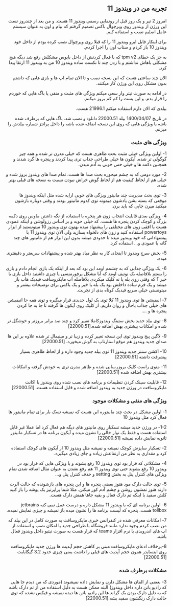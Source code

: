 <div dir="rtl">
  
## تجربه من در ویندوز 11

امروز 2 تیر و یک روز قبل از رونمایی رسمی ویندوز 11 هست. و من بعد از چندروز تست این ورژن از ویندوز روی ویرچوال باکس تصمیم گرفتم که بیام و اون به عنوان سیستم عامل اصلیم نصب و استفاده کنم.

برای اینکار فایل ایزو ویندوز 11 را که قبلا روی ویرچوال نصب کرده بودم از داخل خود ویندوز 10 باز کردم و ستاپ اون را اجرا کردم.

به جز یک خطای tpm v2 که با فعال کردنش از داخل بایوس مشکلش رفع شد دیگه هیچ مشکلی باهاش نداشتم و با زدن چند تا نکست ساده ویندوز 10 من به ویندوز 11 ارتقا پیدا کرد.

الان چند ساعتی هست که این نسخه نصب و تا الان تمام اپ ها و بازی هایی که داشتم بدون مشکل روی این ورژن کار میکنند.

در ادامه به صورت تیتر وار سعی میکنم ویژگی های مثبت و منفی یا باگ هایی که خوردم را قرار بدم. و این پست را کم کم بروز میکنم.

بیلدی که الان دارم استفاده میکنم 21996.1 هست.
  
در تاریخ 1400/04/07 بیلد 22000.51 دانلود و نصب شد. باگ هایی که برطرف شده باشه یا ویژگی هایی که روی این نسخه اضافه شده باشه را داخل پرانتز شماره بیلدش را میزنم.

### ویژگی های مثبت

1-  اولین ویژگی خیلی مثبت بحث ظاهری هست که خیلی مدرن تر شده و همه چیز گوگولی تر شده. آیکون ها خیلی طراحی جذاب تری پیدا کردند و پنجره ها گرد شدند و همچنین دکمه ها و خیلی حس خوبی به آدم میدن.

  2- مورد دومی که به چشم میخوره بحث صدا ها هست. تمام صدا های ویندوز بروز شده و خیلی هم از لحاظ کیفیت هم از لحاظ گوش خراش نبودن نسبت به نسخه های قبلی بهتر شده.

3- توی بحث مدیریت چند مانیتور ویزگی های خوبی ارایه شده مثل اینکه ویندوز ها موقعی که بسته بشن یادشون میمونه توی کدوم مانیتور بودند و وقتی دوباره بازشون میکنید میرن جایی که باید برن.

4- ویزگی بعدی قابلیت انتخاب زون هر پنجره با استفاده از نگه داشتن ماوس روی دکمه بزرگ و کوچک کردن پنجره ها هست. که خیلی خوبه و بر اساس رزولوشن و اینکه عمودی هست یا افقی زون های مختلفی را پیشنهاد میده بهتون
توی ویندوز 10 میتونستید از ابزار powertoys استفاده کنید و زون های دلخواه بسازید ولی الان توی ویندوز 11 با پیشنهاداتی که خود ویندوز میده تا حدودی میشه بدون این ابزار هم از مانیتور های چند گانه یا عمودی و... استفاده کرد.

5- بخش سرچ ویندوز تا اینجای کار به نظر میاد بهتر شده و پیشنهادات سریعتر و دقیقتری میده.

6- یک ویژگی جذابی که به چشمم اومد این بود که بعد از اینکه یک بازی انجام دادم و بازی را بستم بلافاصله یک نوتیف اومد که آیا مشکل پرفورمنسی یا چیزی داشتید داخل بازی یا خیر ؟ که وقتی روی بله یا نه کلیک میکردی بلافاصله اپ مایکروسافت فیدبک هاب باز میشد و یک فرم ساده داخلش بود یک بله یا خیر و یک باکس برای توضیحات بیشتر و میتونستی خیلی سریع فیدبک کوتاه بدی از تجربت.

7- انیمیشن ها توی ویندوز 11 کلا توی یک لول جدیدی قرار میگیره و توی همه جا انیمیشن های خیلی جذاب باحال و روان داریم. از کلیک روی آیکون ها گرفته تا جا به جا کردن پنجره ها و ....

8- توی بیلد جدید بخش ستینگ ویندوزکاملا تغییر کرد و چند صد برابر بروزتر و خوشگل تر شده و امکانات بیشتری بهش اضافه شده.[22000.51]

  9- لاگین پیج ویندوز توی این نسخه تغییر کرده و زیبا تر و مینیمال تر شده علاوه بر این ها صدای جدید ویندوز هم موقع استارتاپ به گوش میخوره. [22000.51]
  
  10- اکشن سنتر جدید ویندوز 11 توی بیلد جدید وجود داره و از لحاظ ظاهری بسیار پیشرفت داشته [22000.51]
 
  11- منوی راست کلیک بروزرسانی شده و ظاهر مدرن تری به خودش گرفته و امکانات بیشتری بهش اضافه شده [22000.51]
  
  12- قابلیت سینک کردن تنظیمات و برنامه های نصب شده روی ویندوز با اکانت مایکروسافت در ورژن جدید به ویندوز اضافه شده و قابل استفاده هست. [22000.51]
  ### ویژگی های منفی و مشکلات موجود
1- اولین مشکل در بحث چند مانیتوره این هست که نمیشه تسک بار برای تمام مانیتور ها فعال کرد مثل ویندوز 10

  1-2- در ورژن جدید میشه تسکبار روی مانیتور های دیگه هم فعال کرد اما عملا غیر قابل استفاده هست و فقط یک نوار خالی را نشون میده و آیکون برنامه ها در تسکبار مانیتور ثانویه نمایش داده نمیشه [22000.51]

2- تسکبار سایزش کوچک نمیشه و نمیشه مثل ویندوز 10 از آیکون های کوچک استفاده کرد و مقداری به نظر من ارتفاعش زیاده و جای زیادی میگیره.

4- مشکلاتی که قرار بود توی ویندوز 10 رفع بشوند و یا ویژگی هایی که قرار بود در ویندوز 10 رفع بشوند حتی توی ویندوز 11 هم رفع نشدن به عنوان مثال اضافه شدن تمام ویژگی های کنترل پنل به بخش setting و حذف کنترل پنل و...

5- توی حالت دارک مود هنوز بعضی پنجره ها و این پنجره های بازشونده که حالت آلرت دارند هنوز تمشون روشن و چشم آدم کور میکنن. مثلا شما پراپرتیز یک پوشه را باز کنید کلش سفید با اینکه تم دارک فعال و بقیه جاها همش دارک هست.

6- اولین برنامه ای که با ویندوز 11 مشکل داره و درست عمل نمی کنه jetbrains tollbox هست. پنجره که لیست برنامه ها را نشون میده باز نمیشه و چیزی نمایش نمیده.

7- امکانات معرفی شده در کنفرانس خبری مایکروسافت به صورت کامل در این بیلد که من نصب کردم وجود ندارد مانند فروشگاه با طراحی جدید یا امکان نصب و استفاده از اپ های اندرویدی یا نرم افزار teams که قرار هست به صورت نیتیو داخل ویندوز فعال باشه.
  
8-برخلاف ادعای مایکروسافت مبنی بر کاهش حجم آپدیت ها ورژن جدید مایکروسافت روی اینسایدر همون حجم آپدیت های قبلی را داشت یعنی چیزی حدود 3.2  گیگابایت [22000.51]
  
  ### مشکلات برطرف شده
  
3- بعضی از المان ها مشکل دارن و نمایش داده نمیشوند (موردی که من دیدم جا هایی که رادیو باتن داره داخل ویندوز) البته ممکن هست به دلیل استفاده من از تم دارک باشه که به دلیل دارک بودن بک گراند ها این رادیو باتن ها دیده نمیشه و فیکس نشده که توی حالت دارک رنگشون سفید بشه.[22000.51]
  
</div>
